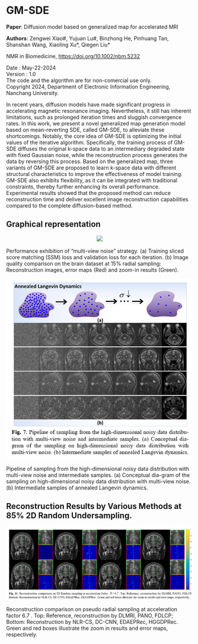 # GM-SDE

**Paper**: Diffusion model based on generalized map for accelerated MRI

**Authors**: Zengwei Xiao#, Yujuan Lu#, Binzhong He, Pinhuang Tan, Shanshan Wang, Xiaoling Xu*, Qiegen Liu*   

NMR in Biomedicine, https://doi.org/10.1002/nbm.5232   

Date : May-22-2024  
Version : 1.0  
The code and the algorithm are for non-comercial use only.  
Copyright 2024, Department of Electronic Information Engineering, Nanchang University.  

In recent years, diffusion models have made significant progress in accelerating magnetic resonance imaging. Nevertheless, it still has inherent limitations, such as prolonged iteration times and sluggish convergence rates. In this work, we present a novel generalized map generation model based on mean-reverting SDE, called GM-SDE, to alleviate these shortcomings. Notably, the core idea of GM-SDE is optimizing the initial values of the iterative algorithm. Specifically, the training process of GM-SDE diffuses the original k-space data to an intermediary degraded state with fixed Gaussian noise, while the reconstruction process generates the data by reversing this process. Based on the generalized map, three variants of GM-SDE are proposed to learn k-space data with different structural characteristics to improve the effectiveness of model training. GM-SDE also exhibits flexibility, as it can be integrated with traditional constraints, thereby further enhancing its overall performance. Experimental results showed that the proposed method can reduce reconstruction time and deliver excellent image reconstruction capabilities compared to the complete diffusion-based method.    


## Graphical representation
 <div align="center"><img src="https://github.com/yqx7150/GM-SDE/blob/main/png/fig1.png">  </div>
 
Performance exhibition of “multi-view noise” strategy. (a) Training sliced score matching (SSM) loss and validation loss for each iteration. (b) Image quality comparison on the brain dataset at 15% radial sampling: Reconstruction images, error maps (Red) and zoom-in results (Green).

 <div align="center"><img src="https://github.com/yqx7150/HGGDP/blob/master/hggdp_rec/sample/fig7.png"> </div>

Pipeline of sampling from the high-dimensional noisy data distribution with multi-view noise and intermediate samples. (a) Conceptual dia-gram of the sampling on high-dimensional noisy data distribution with multi-view noise. (b) Intermediate samples of annealed Langevin dynamics.


## Reconstruction Results by Various Methods at 85% 2D Random Undersampling.
<div align="center"><img src="https://github.com/yqx7150/HGGDP/blob/master/hggdp_rec/sample/fig11.png"> </div>

Reconstruction comparison on pseudo radial sampling at acceleration factor 6.7 . Top: Reference, reconstruction by DLMRI, PANO, FDLCP; Bottom: Reconstruction by NLR-CS, DC-CNN, EDAEPRec, HGGDPRec. Green and red boxes illustrate the zoom in results and error maps, respectively.






